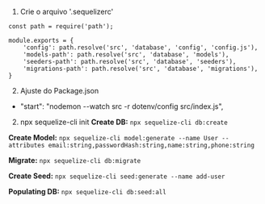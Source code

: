 
1. Crie o arquivo '.sequelizerc'

```
const path = require('path');

module.exports = {
	'config': path.resolve('src', 'database', 'config', 'config.js'),
	'models-path': path.resolve('src', 'database', 'models'),
	'seeders-path': path.resolve('src', 'database', 'seeders'),
	'migrations-path': path.resolve('src', 'database', 'migrations'),
}
```

2. Ajuste do Package.json
  - "start": "nodemon --watch src -r dotenv/config src/index.js",

2. npx sequelize-cli init
**Create DB:** `npx sequelize-cli db:create`

**Create Model:** `npx sequelize-cli model:generate --name User --attributes email:string,passwordHash:string,name:string,phone:string`

**Migrate:** `npx sequelize-cli db:migrate`

**Create Seed:** `npx sequelize-cli seed:generate --name add-user`

**Populating DB:** `npx sequelize-cli db:seed:all`


